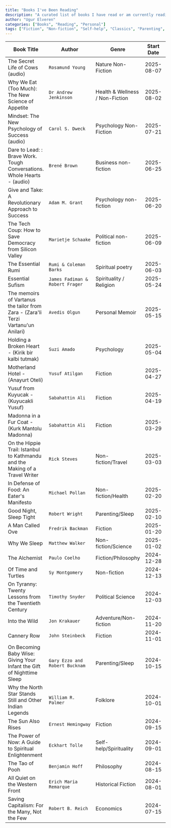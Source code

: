 ```yaml
---
title: "Books I've Been Reading"
description: "A curated list of books I have read or am currently reading, along with details like genres, authors, and reading timelines."
author: "Ugur Elveren"
categories: ["Books", "Reading", "Personal"]
tags: ["Fiction", "Non-fiction", "Self-help", "Classics", "Parenting", "Sleep"]
---
```


| Book Title                                            | Author                     | Genre                   | Start Date  | End Date   |
|-------------------------------------------------------|----------------------------|-------------------------|-------------|------------|
| The Secret Life of Cows  (audio)                      | `Rosamund Young`           |  Nature  Non-Fiction    | 2025-08-07  |In-Progress |
| Why We Eat (Too Much): The New Science of Appetite    | `Dr Andrew Jenkinson `     |  Health & Wellness / Non-Fiction | 2025-08-02  |In-Progress |
| Mindset: The New Psychology of Success (audio)        | `Carol S. Dweck`           |  Psychology Non-Fiction | 2025-07-21  |2025-08-07 |
| Dare to Lead: : Brave Work. Tough Conversations. Whole Hearts - (audio)| `Brené Brown` | Business non-fiction   | 2025-06-25  | 2025-07-21 |
| Give and Take: A Revolutionary Approach to Success    | `Adam M. Grant`            |  Psychology non-fiction | 2025-06-20  | 2025-07-21 |
| The Tech Coup: How to Save Democracy from Silicon Valley| `Marietje Schaake`       |  Political non-fiction  | 2025-06-09  | 2025-06-20 |
| The Essential Rumi                                    | `Rumi & Coleman Barks`     |  Spiritual poetry       | 2025-06-03  | 2025-06-09 |
| Essential Sufism                                      | `James Fadiman & Robert Frager`|  Spirituality / Religion| 2025-05-24 | 2025-06-02 |
| The memoirs of Vartanus the tailor from Zara - (Zara'li Terzi Vartanu'un Anilari) | `Avedis Olgun`|  Personal Memoir| 2025-05-15 | 2025-05-23 |
| Holding a Broken Heart - (Kirik bir kalbi tutmak)     | `Suzi Amado`               | Psychology              | 2025-05-04  | 2025-05-12 |
| Motherland Hotel - (Anayurt Oteli)                    | `Yusuf Atilgan`            | Fiction                 | 2025-04-27  | 2025-05-04 |
| Yusuf from Kuyucak - (Kuyucakli Yusuf)                | `Sabahattin Ali`           | Fiction                 | 2025-04-19  | 2025-04-27 |
| Madonna in a Fur Coat - (Kurk Mantolu Madonna)        | `Sabahattin Ali`           | Fiction                 | 2025-03-29  | 2025-04-10 |
| On the Hippie Trail: Istanbul to Kathmandu and the Making of a Travel Writer | `Rick Steves` | Non-fiction/Travel | 2025-03-03| 2025-03-15|
| In Defense of Food: An Eater's Manifesto	            | `Michael Pollan`           | Non-fiction/Health      | 2025-02-20  | 2025-02-28 |
| Good Night, Sleep Tight	                            | `Robert Wright`            | Parenting/Sleep         | 2025-02-10  | 2025-03-10|
| A Man Called Ove                                      | `Fredrik Backman`          | Fiction                 | 2025-01-20  | 2025-01-27 |
| Why We Sleep                                          | `Matthew Walker`           | Non-fiction/Science     | 2025-01-02  | 2025-01-18 |
| The Alchemist                                         | `Paulo Coelho`             | Fiction/Philosophy      | 2024-12-28  | 2025-01-01 |
| Of Time and Turtles                                   | `Sy Montgomery`            | Non-fiction             | 2024-12-13  | 2024-12-27 |
| On Tyranny: Twenty Lessons from the Twentieth Century | `Timothy Snyder`           | Political Science       | 2024-12-03  | 2024-12-06 |
| Into the Wild                                         | `Jon Krakauer`             | Adventure/Non-fiction   | 2024-11-20  | 2024-12-04 |
| Cannery Row                                           | `John Steinbeck`           | Fiction                 | 2024-11-01  | 2024-11-14 |
| On Becoming Baby Wise: Giving Your Infant the Gift of Nighttime Sleep | `Gary Ezzo and Robert Bucknam` | Parenting/Sleep   | 2024-10-15 | 2024-10-31 |
| Why the North Star Stands Still and Other Indian Legends | `William R. Palmer`     | Folklore                | 2024-10-01  | 2024-10-14 |
| The Sun Also Rises                                    | `Ernest Hemingway`         | Fiction                 | 2024-09-15  | 2024-09-30 |
| The Power of Now: A Guide to Spiritual Enlightenment  | `Eckhart Tolle`            | Self-help/Spirituality  | 2024-09-01  | 2024-09-14 |
| The Tao of Pooh                                       | `Benjamin Hoff`            | Philosophy              | 2024-08-15  | 2024-08-31 |
| All Quiet on the Western Front                        | `Erich Maria Remarque`     | Historical Fiction      | 2024-08-01  | 2024-08-14 |
| Saving Capitalism: For the Many, Not the Few          | `Robert B. Reich`          | Economics               | 2024-07-15  | 2024-07-31 |